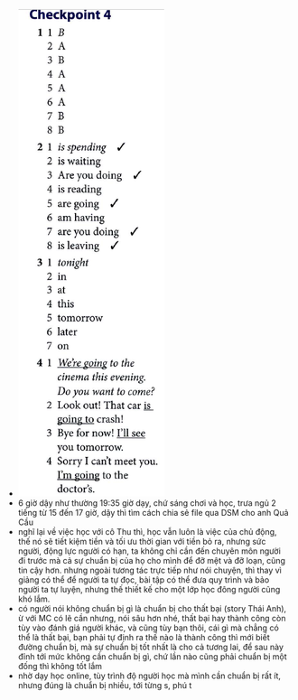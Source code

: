 - ![image.png](../assets/image_1704803726798_0.png)
- 6 giờ dậy như thường 19:35 giờ dạy, chứ sáng chơi và học, trưa ngủ 2 tiếng từ 15 đến 17 giờ, dậy thì tìm cách chia sẻ file qua DSM cho anh Quả Cầu
- nghĩ lại về việc học với cô Thu thì, học vẫn luôn là việc của chủ động, thế nó sẽ tiết kiệm tiền và tối ưu thời gian với tiền bỏ ra, nhưng sức người, động lực người có hạn, ta không chỉ cần đến chuyên môn người đi trước mà cả sự chuẩn bị của họ cho mình để đỡ mệt và đỡ loạn, cũng tin cậy hơn. nhưng ngoài tương tác trực tiếp như nói chuyện, thì thay vì giảng có thể để người ta tự đọc, bài tập có thể đưa quy trình và bảo người ta tự luyện, nhưng thế thiết kế cho một lớp học đông người cũng khó lắm.
- có người nói không chuẩn bị gì là chuẩn bị cho thất bại (story Thái Anh), ừ với MC có lẽ cần nhưng, nói sâu hơn nhé, thất bại hay thành công còn tùy vào đánh giá người khác, và cũng tùy bạn thôi, cái gì mà chẳng có thể là thất bại, bạn phải tự định ra thế nào là thành công thì mới biết đường chuẩn bị, mà sự chuẩn bị tốt nhất là cho cả tương lai, để sau này đỉnh tới mức không cần chuẩn bị gì, chứ lần nào cũng phải chuẩn bị một đống thì không tốt lắm
- nhờ dạy học online, tùy trình độ người học mà mình cần chuẩn bị rất ít, nhưng đúng là chuẩn bị nhiều, tới từng s, phú t